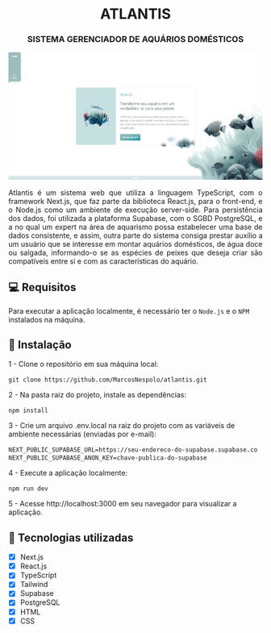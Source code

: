 <h1 align="center"> ATLANTIS </h1>
<h3 align="center"> SISTEMA GERENCIADOR DE AQUÁRIOS DOMÉSTICOS </h3>

<img src="./public/homepage.jpg" alt="ATLANTIS HOME PAGE">

<p align="justify">Atlantis é um sistema web que utiliza a linguagem TypeScript, com o framework Next.js, que faz parte da biblioteca React.js, para o front-end, e o Node.js como um ambiente de execução server-side. Para persistência dos dados, foi utilizada a plataforma Supabase, com o SGBD PostgreSQL, e a no qual um expert na área de aquarismo possa estabelecer uma base de dados consistente, e assim, outra parte do sistema consiga prestar auxílio a um usuário que se interesse em montar aquários domésticos, de água doce ou salgada, informando-o se as espécies de peixes que deseja criar são compatíveis entre si e com as características do aquário.</p>

## 💻 Requisitos

Para executar a aplicação localmente, é necessário ter o `Node.js` e o `NPM` instalados na máquina.


## 🚀 Instalação


1 - Clone o repositório em sua máquina local:
```
git clone https://github.com/MarcosNespolo/atlantis.git
```
2 - Na pasta raiz do projeto, instale as dependências:
```
npm install
```

3 - Crie um arquivo .env.local na raiz do projeto com as variáveis de ambiente necessárias (enviadas por e-mail):
```
NEXT_PUBLIC_SUPABASE_URL=https://seu-endereco-do-supabase.supabase.co
NEXT_PUBLIC_SUPABASE_ANON_KEY=chave-publica-do-supabase
```

4 - Execute a aplicação localmente:
```
npm run dev
```

5 - Acesse http://localhost:3000 em seu navegador para visualizar a aplicação.

## 🔧 Tecnologias utilizadas
- [x] Next.js
- [x] React.js
- [x] TypeScript
- [x] Tailwind
- [x] Supabase
- [x] PostgreSQL
- [x] HTML
- [x] CSS
